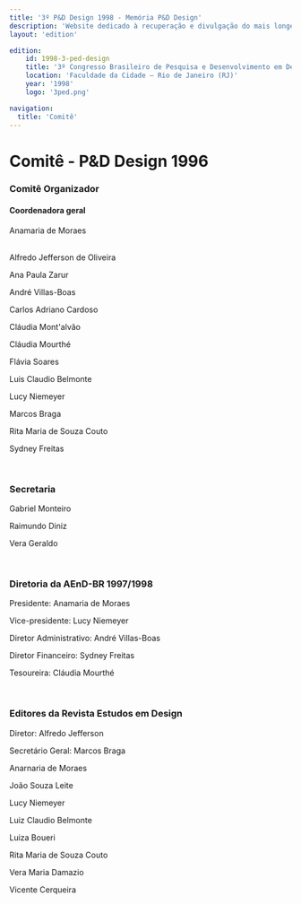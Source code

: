 ```yaml
---
title: '3º P&D Design 1998 - Memória P&D Design'
description: 'Website dedicado à recuperação e divulgação do mais longevo evento científico do campo do design no Brasil.'
layout: 'edition'

edition:
    id: 1998-3-ped-design
    title: '3º Congresso Brasileiro de Pesquisa e Desenvolvimento em Design'
    location: 'Faculdade da Cidade – Rio de Janeiro (RJ)'
    year: '1998'
    logo: '3ped.png'

navigation:
  title: 'Comitê'
---
```


# Comitê - P&D Design 1996

### Comitê Organizador

#### Coordenadora geral

Anamaria de Moraes

<br>
Alfredo Jefferson de Oliveira

Ana Paula Zarur

André Villas-Boas

Carlos Adriano Cardoso

Cláudia Mont'alvão

Cláudia Mourthé

Flávia Soares

Luis Claudio Belmonte

Lucy Niemeyer

Marcos Braga

Rita Maria de Souza Couto

Sydney Freitas

<br>

### Secretaria

Gabriel Monteiro

Raimundo Diniz

Vera Geraldo

<br>

### Diretoria da AEnD-BR 1997/1998

Presidente: Anamaria de Moraes

Vice-presidente: Lucy Niemeyer

Diretor Administrativo: André Villas-Boas

Diretor Financeiro: Sydney Freitas

Tesoureira: Cláudia Mourthé


<br>

### Editores da Revista Estudos em Design

Diretor: Alfredo Jefferson

Secretário Geral: Marcos Braga
<br>

Anarnaria de Moraes

João Souza Leite

Lucy Niemeyer

Luiz Claudio Belmonte

Luiza Boueri

Rita Maria de Souza Couto

Vera Maria Damazio

Vicente Cerqueira

